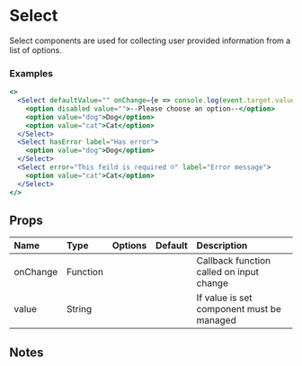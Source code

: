 # Select

Select components are used for collecting user provided information from a list of options.

### Examples

```.jsx
<>
  <Select defaultValue="" onChange={e => console.log(event.target.value)}>
    <option disabled value="">--Please choose an option--</option>
    <option value="dog">Dog</option>
    <option value="cat">Cat</option>
  </Select>
  <Select hasError label="Has error">
    <option value="dog">Dog</option>
  </Select>
  <Select error="This feild is required ☹️" label="Error message">
    <option value="cat">Cat</option>
  </Select>
</>
```

## Props

| Name | Type | Options | Default | Description |
| :- | :- | :-: | :- | :- |
| onChange | Function | |  | Callback function called on input change|
| value | String | | | If value is set component must be managed |

## Notes

